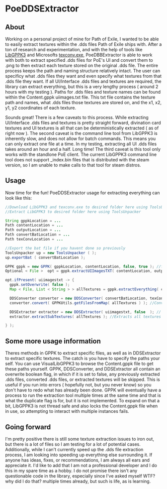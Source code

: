 # PoeDDSExtractor
## About
Working on a personal project of mine for Path of Exile, I wanted to be able to easily extract textures within the .dds files Path of Exile ships with. After a ton of research and experimentation,
and with the help of tools like [LibGPPK3](https://github.com/aianlinb/LibGGPK3/tree/main) and Microsofts [texconv.exe](https://github.com/microsoft/DirectXTex/wiki/texconv), PoeDBBExtractor is able
to work with both to extract specified .dds files for PoE's UI and convert them to .png to then extract each texture stored on the original .dds file. The entire process keeps the path and naming structure relatively intact.
The user can specificy what .dds files they want and even specify what textures from that .dds file they want. If all UI/Interface .dds files and textures are required, the library can extract everything, but this is a very lengthy process
( around 2 hours with my testing ).
Paths for .dds files and texture names can be found within the Content.gppk uiimages.txt file. This txt file contains the texture path and names, what .dds files those textures are stored on, and the x1, x2, y1, y2 coordinates of each texture.

Sounds great! There is a few caveats to this process. While extracting UI/Interface .dds files and textures is pretty straight forward, divination card textures and UI textures is all that can be deterministically extracted ( as of right now ).
The second caveat is the command line tool from LibGPPK3 is inherently slow, and does not allow for batch commands. This means you can only extract one file at a time. In my testing, extracting all UI .dds files takes around an hour and a half. Long time!
The third caveat is this tool only works with the standlone PoE client. The current LibGPPK3 command line tool does not support _index.bin files that is distributed with the steam version, so I am unable to make calls to that tool for steam distros. 
## Usage
Now time for the fun!
PoeDDSExtractor usage for extracting everything can look like this:
```java
//Download LibGPPK3 and texconv.exe to desired folder here using ToolsUnpacker
//Extract LibGPPK3 to desired folder here using ToolsUnpacker

String gppkLocation = ...
Path contentLocation = ...
Path outputLocation = ...
Path convertBatLocation = ...
Path texConvLocation = ...

//Export the bat file if you havent done so previously
ToolsUnpacker up = new ToolsUnpacker ( );
up.exportBat ( convertBatLocation );

GPPK gppk = new GPPK( gppkLocation, contentLocation, false, true ); //false boolean is for duplication, not working yet. true is for overwrite.
Optional < File >  opt = gppk.extractUIImagesTXT( contentLocation, outputLocation ); //The uiimages.txt must be extracted first in the event of extracting EVERYTHING

opt.ifPresent( uiimagestxt -> {
  gppk.setOverwrite( false );
  Map < File, List < String > > allTextures = gppk.extractEverything( contentLocation, outputLocation, uiimagestxt ); //Extracts all .dds files

  DDSConverter converter = new DDSConverter( convertBatLocation, texConvLocation, false ); // false boolean is for overwrite.
  converter.convert( GPPKUtils.getFilesFromMap( allTextures ) ); //Converts all .dds files to .png

  DDSExtractor extractor = new DDSExtractor( uiimagestxt, false  ); // false boolean is for overwrite
  extractor.extractSubTextures( allTextures ); //Extracts all textures from every .dds file.

} );

```
## Some more usage information
Theres methods in GPPK to extract specific files, as well as in DDSExtractor to extract specific textures. The catch is you have to specify the paths your self. You can use VisualLibGPPK3 to browse the Content.gppk file to get these paths yourself.
GPPK, DDSConverter, and DDSExtractor all contain an overwrite boolean flag, in which if it is set to false, any previously extracted .dds files, converted .dds files, or extracted textures will be skipped. This is useful if you run into errors ( hopefully not, but you never know)
so you don't have to redo what has already been done. GPPK will eventually have a process to run the extraction tool multiple times at the same time and that is what the duplicate flag is for, but it is not implemented. To expand on that a bit, LibGPPK3 is not thread safe and also locks
the Content.gppk file when in use, so attempting to interact with multiple instances fails. 

## Going forward
I'm pretty positive there is still some texture extraction issues to iron out, but there is a lot of files so I am testing for a lot of potential cases. Additionally, while I can't currently speed up the .dds file extraction process, I am looking into speeding up everything else surrounding it.
If anyone has ideas, fixes, or recommendations, I am always all ears and appreciate it. I'd like to add that I am not a professional developer and I do this in my spare time as a hobby. I do not promise there isn't any questionable code in the library, especially since I've asked myself WTF? why did I do that?
multiple times already, but such is life, as is learning.

